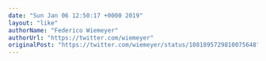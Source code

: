 ```yaml
---
date: "Sun Jan 06 12:50:17 +0000 2019"
layout: "like"
authorName: "Federico Wiemeyer"
authorUrl: "https://twitter.com/wiemeyer"
originalPost: "https://twitter.com/wiemeyer/status/1081895729810075648"
---
```

